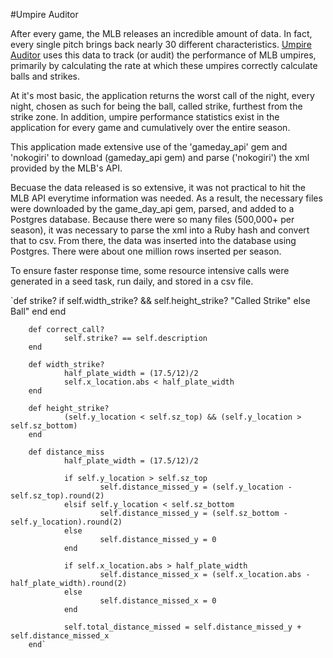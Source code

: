 #Umpire Auditor


After every game, the MLB releases an incredible amount of data. In fact, every single pitch brings back nearly 30 different characteristics. [Umpire Auditor](http://umpireauditor.herokuapp.com) uses this data to track (or audit) the performance of MLB umpires, primarily by calculating the rate at which these umpires correctly calculate balls and strikes.

At it's most basic, the application returns the worst call of the night, every night, chosen as such for being the ball, called strike, furthest from the strike zone. In addition, umpire performance statistics exist in the application for every game and cumulatively over the entire season.

This application made extensive use of the 'gameday_api' gem and 'nokogiri' to download (gameday_api gem) and parse ('nokogiri') the xml provided by the MLB's API. 

Becuase the data released is so extensive, it was not practical to hit the MLB API everytime information was needed. As a result, the necessary files were downloaded by the game_day_api gem, parsed, and added to a Postgres database. Because there were so many files (500,000+ per season), it was necessary to parse the xml into a Ruby hash and convert that to csv. From there, the data was inserted into the database using Postgres. There were about one million rows inserted per season. 

To ensure faster response time, some resource intensive calls were generated in a seed task, run daily, and stored in a csv file.


<!-- language: ruby -->
`def strike?
    if self.width_strike? && self.height_strike?
        "Called Strike"
    else
        Ball"
    end
    end

        def correct_call?
                self.strike? == self.description
        end

        def width_strike?
                half_plate_width = (17.5/12)/2
                self.x_location.abs < half_plate_width 
        end

        def height_strike?
                (self.y_location < self.sz_top) && (self.y_location > self.sz_bottom)
        end

        def distance_miss
                half_plate_width = (17.5/12)/2

                if self.y_location > self.sz_top
                        self.distance_missed_y = (self.y_location - self.sz_top).round(2)
                elsif self.y_location < self.sz_bottom 
                        self.distance_missed_y = (self.sz_bottom - self.y_location).round(2)
                else
                        self.distance_missed_y = 0
                end

                if self.x_location.abs > half_plate_width
                        self.distance_missed_x = (self.x_location.abs - half_plate_width).round(2)
                else
                        self.distance_missed_x = 0
                end

                self.total_distance_missed = self.distance_missed_y + self.distance_missed_x
        end`